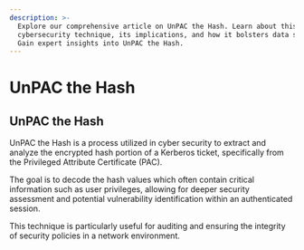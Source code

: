```yaml
---
description: >-
  Explore our comprehensive article on UnPAC the Hash. Learn about this crucial
  cybersecurity technique, its implications, and how it bolsters data security.
  Gain expert insights into UnPAC the Hash.
---
```


# UnPAC the Hash

## UnPAC the Hash

UnPAC the Hash is a process utilized in cyber security to extract and analyze the encrypted hash portion of a Kerberos ticket, specifically from the Privileged Attribute Certificate (PAC).&#x20;

The goal is to decode the hash values which often contain critical information such as user privileges, allowing for deeper security assessment and potential vulnerability identification within an authenticated session.&#x20;

This technique is particularly useful for auditing and ensuring the integrity of security policies in a network environment.
